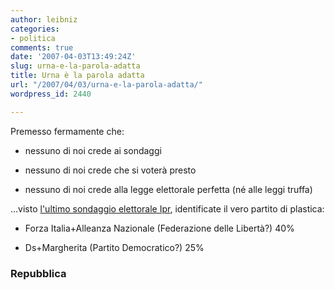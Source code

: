```yaml
---
author: leibniz
categories:
- politica
comments: true
date: '2007-04-03T13:49:24Z'
slug: urna-e-la-parola-adatta
title: Urna è la parola adatta
url: "/2007/04/03/urna-e-la-parola-adatta/"
wordpress_id: 2440

---
```

Premesso fermamente che:



	
  * nessuno di noi crede ai sondaggi

	
  * nessuno di noi crede che si voterà presto

	
  * nessuno di noi crede alla legge elettorale perfetta (né alle leggi truffa)


...visto [l'ultimo sondaggio elettorale Ipr](http://www.repubblica.it/speciale/2007/sondaggi_ipr/intenzioni_di_voto.htm), identificate il vero partito di plastica:



	
  * Forza Italia+Alleanza Nazionale (Federazione delle Libertà?) 40%

	
  * Ds+Margherita (Partito Democratico?) 25%




### Repubblica
